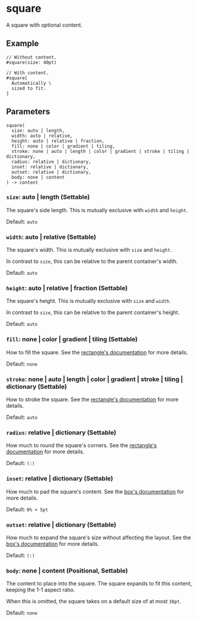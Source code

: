 # square

A square with optional content.

## Example

```typst
// Without content.
#square(size: 40pt)

// With content.
#square[
  Automatically \
  sized to fit.
]
```

## Parameters

```
square(
  size: auto | length,
  width: auto | relative,
  height: auto | relative | fraction,
  fill: none | color | gradient | tiling,
  stroke: none | auto | length | color | gradient | stroke | tiling | dictionary,
  radius: relative | dictionary,
  inset: relative | dictionary,
  outset: relative | dictionary,
  body: none | content
) -> content
```

### `size`: auto | length (Settable)

The square's side length. This is mutually exclusive with `width` and `height`.

Default: `auto`

### `width`: auto | relative (Settable)

The square's width. This is mutually exclusive with `size` and `height`.

In contrast to `size`, this can be relative to the parent container's width.

Default: `auto`

### `height`: auto | relative | fraction (Settable)

The square's height. This is mutually exclusive with `size` and `width`.

In contrast to `size`, this can be relative to the parent container's height.

Default: `auto`

### `fill`: none | color | gradient | tiling (Settable)

How to fill the square. See the [rectangle's documentation](/docs/reference/visualize/rect/#parameters-fill) for more details.

Default: `none`

### `stroke`: none | auto | length | color | gradient | stroke | tiling | dictionary (Settable)

How to stroke the square. See the [rectangle's documentation](/docs/reference/visualize/rect/#parameters-stroke) for more details.

Default: `auto`

### `radius`: relative | dictionary (Settable)

How much to round the square's corners. See the [rectangle's documentation](/docs/reference/visualize/rect/#parameters-radius) for more details.

Default: `(:)`

### `inset`: relative | dictionary (Settable)

How much to pad the square's content. See the [box's documentation](/docs/reference/layout/box/#parameters-inset) for more details.

Default: `0% + 5pt`

### `outset`: relative | dictionary (Settable)

How much to expand the square's size without affecting the layout. See the [box's documentation](/docs/reference/layout/box/#parameters-outset) for more details.

Default: `(:)`

### `body`: none | content (Positional, Settable)

The content to place into the square. The square expands to fit this content, keeping the 1-1 aspect ratio.

When this is omitted, the square takes on a default size of at most `30pt`.

Default: `none`
